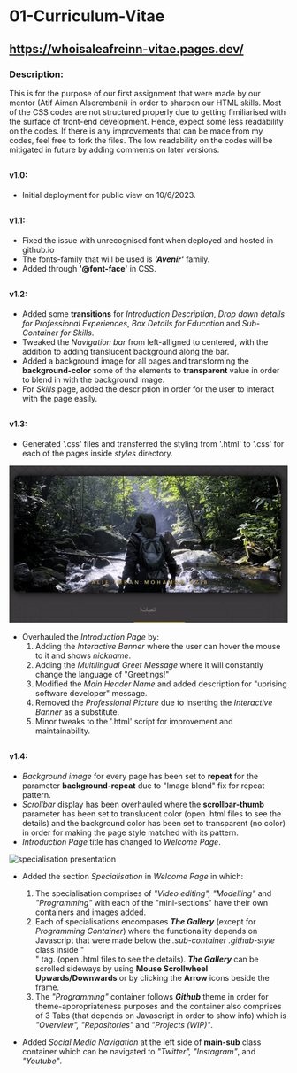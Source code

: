 # 01-Curriculum-Vitae
## https://whoisaleafreinn-vitae.pages.dev/

### Description:
This is for the purpose of our first assignment that were made by our mentor (Atif Aiman Alserembani) in order to sharpen our HTML skills.
Most of the CSS codes are not structured properly due to getting fimiliarised with the surface of front-end development.
Hence, expect some less readability on the codes. If there is any improvements that can be made from my codes, feel free to fork the files.
The low readability on the codes will be mitigated in future by adding comments on later versions.

##
#### v1.0:
- Initial deployment for public view on 10/6/2023.

##
#### v1.1:
- Fixed the issue with unrecognised font when deployed and hosted in github.io
- The fonts-family that will be used is ***'Avenir'*** family.
- Added through **'@font-face'** in CSS.

##
#### v1.2:
- Added some **transitions** for *Introduction Description*, *Drop down details for Professional Experiences*, *Box Details for Education* and *Sub-Container for Skills*.
- Tweaked the *Navigation bar* from left-alligned to centered, with the addition to adding translucent background along the bar.
- Added a background image for all pages and transforming the **background-color** some of the elements to **transparent** value in order to blend in with the background image.
- For *Skills* page, added the description in order for the user to interact with the page easily.

##
#### v1.3:
- Generated '.css' files and transferred the styling from '.html' to '.css' for each of the pages inside *styles* directory.
  
![hover presentation](https://github.com/aleafreinn/01-Curriculum-Vitae/blob/main/assets/readme/hover%20presentation.gif)
- Overhauled the *Introduction Page* by:
	1. Adding the *Interactive Banner* where the user can hover the mouse to it and shows *nickname*.
	2. Adding the *Multilingual Greet Message* where it will constantly change the language of "Greetings!"
	3. Modified the *Main Header Name* and added description for "uprising software developer" message.
	4. Removed the *Professional Picture* due to inserting the *Interactive Banner* as a substitute.
	5. Minor tweaks to the '.html' script for improvement and maintainability.

##
#### v1.4:
- *Background image* for every page has been set to **repeat** for the parameter **background-repeat** due to "Image blend" fix for repeat pattern.
- *Scrollbar* display has been overhauled where the **scrollbar-thumb** parameter has been set to translucent color (open .html files to see the details) and the background color has been set to transparent (no color) in order for making the page style matched with its pattern.
- *Introduction Page* title has changed to *Welcome Page*.

![specialisation presentation]()
- Added the section *Specialisation* in *Welcome Page* in which:
	1. The specialisation comprises of *"Video editing", "Modelling"* and *"Programming"* with each of the "mini-sections" have their own containers and images added.
	2. Each of specialisations encompases **_The Gallery_** (except for *Programming Container*) where the functionality depends on Javascript that were made below the *.sub-container .github-style* class inside "<div>" tag. (open .html files to see the details). **_The Gallery_** can be scrolled sideways by using **Mouse Scrollwheel Upwards/Downwards** or by clicking the **Arrow** icons beside the frame.
	3. The *"Programming"* container follows **_Github_** theme in order for theme-appropriateness purposes and the container also comprises of 3 Tabs (that depends on Javascript in order to show info) which is *"Overview", "Repositories"* and *"Projects (WIP)"*.

- Added *Social Media Navigation* at the left side of **main-sub** class container which can be navigated to *"Twitter", "Instagram"*, and *"Youtube"*.
